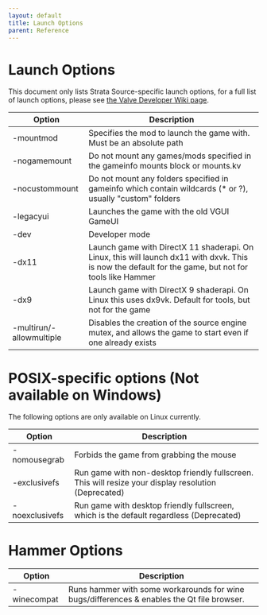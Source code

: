 ```yaml
---
layout: default
title: Launch Options
parent: Reference
---
```


# Launch Options

This document only lists Strata Source-specific launch options, for a full list
of launch options, please see
[the Valve Developer Wiki page](https://developer.valvesoftware.com/wiki/Command_Line_Options).

| Option                   | Description                                                                                                |
| ------------------------ | ---------------------------------------------------------------------------------------------------------- |
| -mountmod <path>         | Specifies the mod to launch the game with. Must be an absolute path                                        |
| -nogamemount             | Do not mount any games/mods specified in the gameinfo mounts block or mounts.kv                            |
| -nocustommount           | Do not mount any folders specified in gameinfo which contain wildcards (\* or ?), usually "custom" folders |
| -legacyui                | Launches the game with the old VGUI GameUI                                                                 |
| -dev                     | Developer mode                                                                                             |
| -dx11                    | Launch game with DirectX 11 shaderapi. On Linux, this will launch dx11 with dxvk. This is now the default for the game, but not for tools like Hammer |
| -dx9                     | Launch game with DirectX 9 shaderapi. On Linux this uses dx9vk. Default for tools, but not for the game    |
| -multirun/-allowmultiple | Disables the creation of the source engine mutex, and allows the game to start even if one already exists  |

# POSIX-specific options (Not available on Windows)

The following options are only available on Linux currently.

| Option         | Description                                                                                          |
| -------------- | ---------------------------------------------------------------------------------------------------- |
| -nomousegrab   | Forbids the game from grabbing the mouse                                                             |
| -exclusivefs   | Run game with non-desktop friendly fullscreen. This will resize your display resolution (Deprecated) |
| -noexclusivefs | Run game with desktop friendly fullscreen, which is the default regardless (Deprecated)              |

# Hammer Options

| Option      | Description                                                 |
| ----------- | ----------------------------------------------------------- |
| -winecompat | Runs hammer with some workarounds for wine bugs/differences & enables the Qt file browser. |
